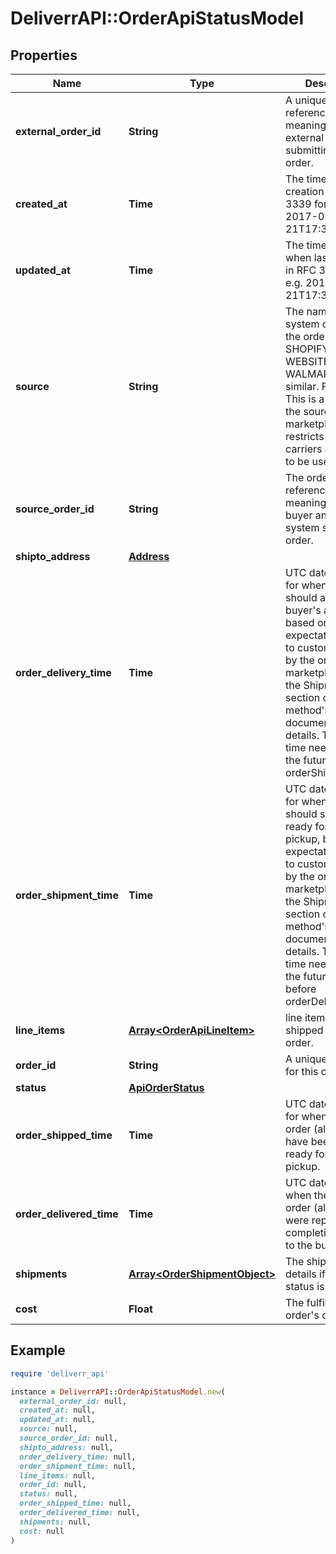 # DeliverrAPI::OrderApiStatusModel

## Properties

| Name | Type | Description | Notes |
| ---- | ---- | ----------- | ----- |
| **external_order_id** | **String** | A unique order reference meaningful to the external system submitting the order. |  |
| **created_at** | **Time** | The timestamp of creation in RFC 3339 format. e.g. 2017-07-21T17:32:28Z | [optional] |
| **updated_at** | **Time** | The timestamp when last updated in RFC 3339 format. e.g. 2017-07-21T17:32:28Z | [optional] |
| **source** | **String** | The name of the system originating the order such as SHOPIFY, AMAZON, WEBSITE, WALMART or similar. Free text. This is a vital field if the source marketplace restricts which carriers are allowed to be used. |  |
| **source_order_id** | **String** | The order id or reference that is meaningful to the buyer and/or the system sourcing the order. |  |
| **shipto_address** | [**Address**](Address.md) |  |  |
| **order_delivery_time** | **Time** | UTC datetime value for when the order should arrive at the buyer&#39;s address, based on expectations given to customers or set by the originating marketplace. See the Shipment SLA section of this method&#39;s documentation for details. This date time needs to be in the future and after orderShipmentTime. | [optional] |
| **order_shipment_time** | **Time** | UTC datetime value for when the order should should be ready for carrier pickup, based on expectations given to customers or set by the originating marketplace. See the Shipment SLA section of this method&#39;s documentation for details. This date time needs to be in the future and before orderDeliveryTime. | [optional] |
| **line_items** | [**Array&lt;OrderApiLineItem&gt;**](OrderApiLineItem.md) | line items to be shipped in this order. |  |
| **order_id** | **String** | A unique identifier for this order. |  |
| **status** | [**ApiOrderStatus**](ApiOrderStatus.md) |  |  |
| **order_shipped_time** | **Time** | UTC datetime value for when entier order (all packages) have been reported ready for carrier pickup. | [optional] |
| **order_delivered_time** | **Time** | UTC datetime value when the entire order (all packages) were reported as completing delivery to the buyer. | [optional] |
| **shipments** | [**Array&lt;OrderShipmentObject&gt;**](OrderShipmentObject.md) | The shipment details if the order status is SHIPPED. |  |
| **cost** | **Float** | The fulfillment order&#39;s cost | [optional] |

## Example

```ruby
require 'deliverr_api'

instance = DeliverrAPI::OrderApiStatusModel.new(
  external_order_id: null,
  created_at: null,
  updated_at: null,
  source: null,
  source_order_id: null,
  shipto_address: null,
  order_delivery_time: null,
  order_shipment_time: null,
  line_items: null,
  order_id: null,
  status: null,
  order_shipped_time: null,
  order_delivered_time: null,
  shipments: null,
  cost: null
)
```

